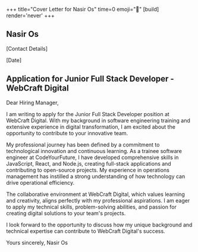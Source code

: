 +++
title="Cover Letter for Nasir Os"
time=0
emoji="📝"
[build]
render='never'
+++

## Nasir Os

[Contact Details]

[Date]

## Application for Junior Full Stack Developer - WebCraft Digital

Dear Hiring Manager,

I am writing to apply for the Junior Full Stack Developer position at WebCraft Digital. With my background in software engineering training and extensive experience in digital transformation, I am excited about the opportunity to contribute to your innovative team.

My professional journey has been defined by a commitment to technological innovation and continuous learning. As a trainee software engineer at CodeYourFuture, I have developed comprehensive skills in JavaScript, React, and Node.js, creating full-stack applications and contributing to open-source projects. My experience in operations management has instilled a strong understanding of how technology can drive operational efficiency.

The collaborative environment at WebCraft Digital, which values learning and creativity, aligns perfectly with my professional aspirations. I am eager to apply my technical skills, problem-solving abilities, and passion for creating digital solutions to your team's projects.

I look forward to the opportunity to discuss how my unique background and technical expertise can contribute to WebCraft Digital's success.

Yours sincerely,
Nasir Os
